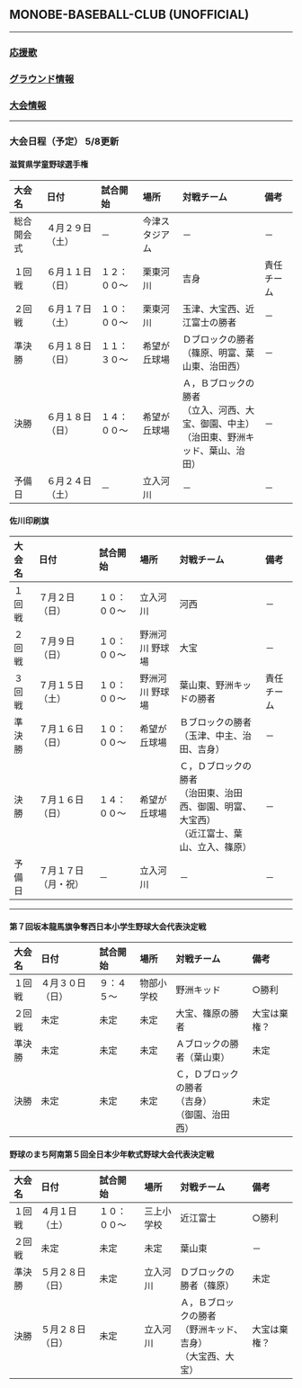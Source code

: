 ## MONOBE-BASEBALL-CLUB (UNOFFICIAL)
---
### [応援歌](01/01_main.md)
### [グラウンド情報](02/02_main.md)
### [大会情報](03/03_main.md)
---
### 大会日程（予定） 5/8更新

#### 滋賀県学童野球選手権
|大会名|日付|試合開始|場所|対戦チーム|備考|
|:---|:---|:---|:---|:---|:---|
|総合開会式|４月２９日（土）|－|今津スタジアム|－|－|
|１回戦|６月１１日（日）|１２：００～|栗東河川|吉身|責任チーム|
|２回戦|６月１７日（土）|１０：００～|栗東河川|玉津、大宝西、近江富士の勝者|－|
|準決勝|６月１８日（日）|１１：３０～|希望が丘球場|Ｄブロックの勝者<br>（篠原、明富、葉山東、治田西）|－|
|決勝|６月１８日（日）|１４：００～|希望が丘球場|Ａ，Ｂブロックの勝者<br>（立入、河西、大宝、御園、中主）<br>（治田東、野洲キッド、葉山、治田）|－|
|予備日|６月２４日（土）|－|立入河川|－|－|

#### 佐川印刷旗
|大会名|日付|試合開始|場所|対戦チーム|備考|
|:---|:---|:---|:---|:---|:---|
|１回戦|７月２日（日）|１０：００～|立入河川|河西|－|
|２回戦|７月９日（日）|１０：００～|野洲河川 野球場|大宝|－|
|３回戦|７月１５日（土）|１０：００～|野洲河川 野球場|葉山東、野洲キッドの勝者|責任チーム|
|準決勝|７月１６日（日）|１０：００～|希望が丘球場|Ｂブロックの勝者<br>（玉津、中主、治田、吉身）|－|
|決勝|７月１６日（日）|１４：００～|希望が丘球場|Ｃ，Ｄブロックの勝者<br>（治田東、治田西、御園、明富、大宝西）<br>（近江富士、葉山、立入、篠原）|－|
|予備日|７月１７日（月・祝）|－|立入河川|－|－|

---
#### 第７回坂本龍馬旗争奪西日本小学生野球大会代表決定戦
|大会名|日付|試合開始|場所|対戦チーム|備考|
|:---|:---|:---|:---|:---|:---|
|１回戦|４月３０日（日）|９：４５～|物部小学校|野洲キッド|○勝利|
|２回戦|未定|未定|未定|大宝、篠原の勝者|大宝は棄権？|
|準決勝|未定|未定|未定|Ａブロックの勝者（葉山東）|未定|
|決勝|未定|未定|未定|Ｃ，Ｄブロックの勝者<br>（吉身）<br>（御園、治田西）|未定|

#### 野球のまち阿南第５回全日本少年軟式野球大会代表決定戦
|大会名|日付|試合開始|場所|対戦チーム|備考|
|:---|:---|:---|:---|:---|:---|
|１回戦|４月１日（土）|１０：００～|三上小学校|近江富士|○勝利|
|２回戦|未定|未定|未定|葉山東|－|
|準決勝|５月２８日（日）|未定|立入河川|Ｄブロックの勝者（篠原）|未定|
|決勝|５月２８日（日）|未定|立入河川|Ａ，Ｂブロックの勝者<br>（野洲キッド、吉身）<br>（大宝西、大宝）|大宝は棄権？|
